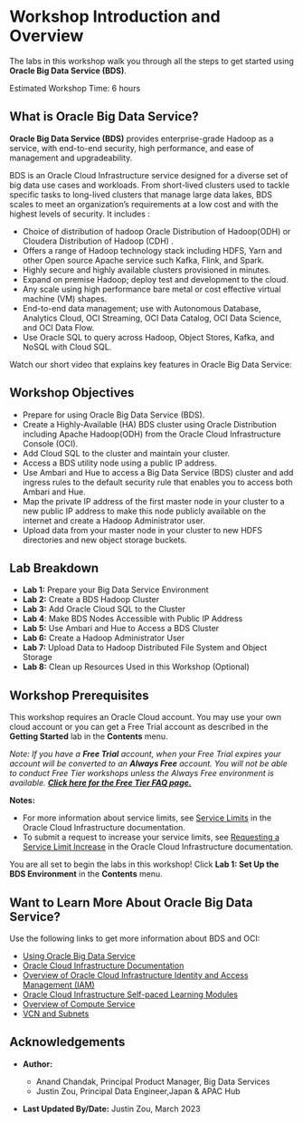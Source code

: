 # Workshop Introduction and Overview

The labs in this workshop walk you through all the steps to get started using **Oracle Big Data Service (BDS)**.

Estimated Workshop Time: 6 hours

## What is Oracle Big Data Service?

**Oracle Big Data Service (BDS)** provides enterprise-grade Hadoop as a service, with end-to-end security, high performance, and ease of management and upgradeability.

BDS is an Oracle Cloud Infrastructure service designed for a diverse set of big data use cases and workloads. From short-lived clusters used to tackle specific tasks to long-lived clusters that manage large data lakes, BDS scales to meet an organization’s requirements at a low cost and with the highest levels of security. It includes :

* Choice of distribution of hadoop Oracle Distribution of Hadoop(ODH) or Cloudera Distribution of Hadoop (CDH) .
* Offers a range of Hadoop technology stack including HDFS, Yarn and other Open source Apache service such Kafka, Flink, and Spark.
* Highly secure and highly available clusters provisioned in minutes.
* Expand on premise Hadoop; deploy test and development to the cloud.
* Any scale using high performance bare metal or cost effective virtual machine (VM) shapes.
* End-to-end data management; use with Autonomous Database, Analytics Cloud, OCI Streaming, OCI Data Catalog, OCI Data Science, and OCI Data Flow.
* Use Oracle SQL to query across Hadoop, Object Stores, Kafka, and NoSQL with Cloud SQL.

Watch our short video that explains key features in Oracle Big Data Service:

[](youtube:CAmaIGKkEIE)

## Workshop Objectives

- Prepare for using Oracle Big Data Service (BDS).
- Create a Highly-Available (HA) BDS cluster using Oracle Distribution including Apache Hadoop(ODH) from the Oracle Cloud Infrastructure Console (OCI).
- Add Cloud SQL to the cluster and maintain your cluster.
- Access a BDS utility node using a public IP address.
- Use Ambari and Hue to access a Big Data Service (BDS) cluster and add ingress rules to the default security rule that enables you to access both Ambari and Hue.
- Map the private IP address of the first master node in your cluster to a new public IP address to make this node publicly available on the internet and create a Hadoop Administrator user.
- Upload data from your master node in your cluster to new HDFS directories and new object storage buckets.

## Lab Breakdown

- **Lab 1:** Prepare your Big Data Service Environment
- **Lab 2:** Create a BDS Hadoop Cluster
- **Lab 3:** Add Oracle Cloud SQL to the Cluster
- **Lab 4**: Make BDS Nodes Accessible with Public IP Address
- **Lab 5:** Use Ambari and Hue to Access a BDS Cluster
- **Lab 6:** Create a Hadoop Administrator User
- **Lab 7:** Upload Data to Hadoop Distributed File System and Object Storage
- **Lab 8:** Clean up Resources Used in this Workshop (Optional)

## Workshop Prerequisites

This workshop requires an Oracle Cloud account. You may use your own cloud account or you can get a Free Trial account as described in the **Getting Started** lab in the **Contents** menu.

*Note: If you have a **Free Trial** account, when your Free Trial expires your account will be converted to an **Always Free** account. You will not be able to conduct Free Tier workshops unless the Always Free environment is available. **[Click here for the Free Tier FAQ page.](https://www.oracle.com/cloud/free/faq.html)***

**Notes:**

+ For more information about service limits, see [Service Limits](https://docs.cloud.oracle.com/en-us/iaas/Content/General/Concepts/servicelimits.htm) in the Oracle Cloud Infrastructure documentation.
+ To submit a request to increase your service limits, see [Requesting a Service Limit Increase](https://docs.cloud.oracle.com/en-us/iaas/Content/General/Concepts/servicelimits.htm#Requesti) in the Oracle Cloud Infrastructure documentation.

You are all set to begin the labs in this workshop! Click **Lab 1: Set Up the BDS Environment** in the **Contents** menu.

## Want to Learn More About Oracle Big Data Service?

Use the following links to get more information about BDS and OCI:

* [Using Oracle Big Data Service](https://docs.oracle.com/en/cloud/paas/big-data-service/user/index.html)
* [Oracle Cloud Infrastructure Documentation](https://docs.cloud.oracle.com/en-us/iaas/Content/GSG/Concepts/baremetalintro.htm)
* [Overview of Oracle Cloud Infrastructure Identity and Access Management (IAM)](https://docs.cloud.oracle.com/en-us/iaas/Content/Identity/Concepts/overview.htm)
* [Oracle Cloud Infrastructure Self-paced Learning Modules](https://www.oracle.com/cloud/iaas/training/foundations.html)
* [Overview of Compute Service](https://www.oracle.com/pls/topic/lookup?ctx=cloud&id=oci_compute_overview)
* [VCN and Subnets](https://docs.cloud.oracle.com/iaas/Content/Network/Tasks/managingVCNs.htm)

## Acknowledgements

* **Author:**

  * Anand Chandak, Principal Product Manager, Big Data Services
  * Justin Zou, Principal Data Engineer,Japan & APAC Hub
* **Last Updated By/Date:** Justin Zou, March 2023
